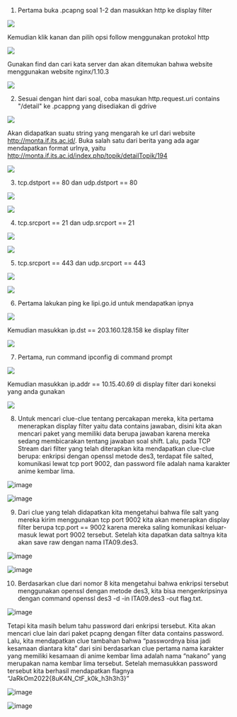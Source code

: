 ﻿1. Pertama buka .pcapng soal 1-2 dan masukkan http ke display filter

![](Aspose.Words.95029e30-4cf8-431f-be7f-f10787143d51.001.png)

Kemudian klik kanan dan pilih opsi follow menggunakan protokol http

![](Aspose.Words.95029e30-4cf8-431f-be7f-f10787143d51.001.png)

Gunakan find dan cari kata server dan akan ditemukan bahwa website menggunakan website nginx/1.10.3

![](Aspose.Words.95029e30-4cf8-431f-be7f-f10787143d51.002.png)


2. Sesuai dengan hint dari soal, coba masukan http.request.uri contains "/detail"  ke .pcappng yang disediakan di gdrive

![](Aspose.Words.95029e30-4cf8-431f-be7f-f10787143d51.001.png)

Akan didapatkan suatu string yang mengarah ke url dari website <http://monta.if.its.ac.id/>. Buka salah satu dari berita yang ada agar mendapatkan format urlnya, yaitu <http://monta.if.its.ac.id/index.php/topik/detailTopik/194>

![](Aspose.Words.95029e30-4cf8-431f-be7f-f10787143d51.003.png)


3. tcp.dstport == 80 dan udp.dstport == 80

![](Aspose.Words.95029e30-4cf8-431f-be7f-f10787143d51.001.png)

![](Aspose.Words.95029e30-4cf8-431f-be7f-f10787143d51.001.png)


4. tcp.srcport == 21 dan udp.srcport == 21

![](Aspose.Words.95029e30-4cf8-431f-be7f-f10787143d51.001.png)

![](Aspose.Words.95029e30-4cf8-431f-be7f-f10787143d51.001.png)


5. tcp.srcport == 443 dan udp.srcport == 443

![](Aspose.Words.95029e30-4cf8-431f-be7f-f10787143d51.001.png)

![](Aspose.Words.95029e30-4cf8-431f-be7f-f10787143d51.001.png)


6. Pertama lakukan ping ke lipi.go.id untuk mendapatkan ipnya 

![](Aspose.Words.95029e30-4cf8-431f-be7f-f10787143d51.004.png)

Kemudian masukkan ip.dst == 203.160.128.158 ke display filter

![](Aspose.Words.95029e30-4cf8-431f-be7f-f10787143d51.001.png)


7.  Pertama, run command ipconfig di command prompt 

![](Aspose.Words.95029e30-4cf8-431f-be7f-f10787143d51.005.png)

Kemudian masukkan ip.addr == 10.15.40.69 di display filter dari koneksi yang anda gunakan

![](Aspose.Words.95029e30-4cf8-431f-be7f-f10787143d51.001.png)


8. Untuk mencari clue-clue tentang percakapan mereka, kita pertama menerapkan display filter yaitu data contains jawaban, disini kita akan mencari paket yang memiliki data berupa jawaban karena mereka sedang membicarakan tentang jawaban soal shift.  Lalu, pada TCP Stream dari filter yang telah diterapkan kita mendapatkan clue-clue berupa: enkripsi dengan openssl metode des3, terdapat file salted, komunikasi lewat tcp port 9002, dan password file adalah nama karakter anime kembar lima.  

![image](https://user-images.githubusercontent.com/73457972/191682610-715c9f1a-1b10-425f-aafe-f20892805254.png)

![image](https://user-images.githubusercontent.com/73457972/191682642-2284645c-18be-46cb-a007-df26dbc1136a.png)

 
9. Dari clue yang telah didapatkan kita mengetahui bahwa file salt yang mereka kirim menggunakan tcp port 9002 kita akan menerapkan display filter berupa tcp.port == 9002 karena mereka saling komunikasi keluar-masuk lewat port 9002 tersebut. Setelah kita dapatkan data saltnya kita akan save raw dengan nama ITA09.des3.

![image](https://user-images.githubusercontent.com/73457972/191682717-a0676307-092e-4061-bca7-b517ef4178bc.png)

![image](https://user-images.githubusercontent.com/73457972/191682736-e4a46fef-5bfe-49fe-899b-e2e2276f3c0e.png)


10. Berdasarkan clue dari nomor 8 kita mengetahui bahwa enkripsi tersebut menggunakan openssl dengan metode des3, kita bisa mengenkripsinya dengan command openssl des3 -d -in ITA09.des3 -out flag.txt.

![image](https://user-images.githubusercontent.com/73457972/191682829-79c66533-68ff-4b4f-85b1-cecedda240ad.png)

Tetapi kita masih belum tahu password dari enkripsi tersebut. Kita akan mencari clue lain dari paket pcapng dengan filter data contains password. Lalu, kita mendapatkan clue tambahan bahwa “passwordnya bisa jadi kesamaan diantara kita” dari sini berdasarkan clue pertama nama karakter yang memiliki kesamaan di anime kembar lima adalah nama “nakano” yang merupakan nama kembar lima tersebut. Setelah memasukkan password tersebut kita berhasil mendapatkan flagnya “JaRkOm2022{8uK4N_CtF_k0k_h3h3h3}”

![image](https://user-images.githubusercontent.com/73457972/191682857-daeaf318-f924-4035-84ca-7e4251ae0c80.png)

![image](https://user-images.githubusercontent.com/73457972/191682868-5960c9ce-8985-4356-b366-1541a08074d2.png)

